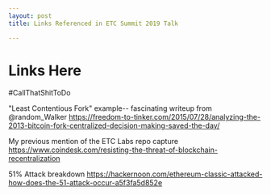 ```yaml
---
layout: post
title: Links Referenced in ETC Summit 2019 Talk

---
```

# Links Here
#CallThatShitToDo

"Least Contentious Fork" example-- fascinating writeup from @random_Walker
https://freedom-to-tinker.com/2015/07/28/analyzing-the-2013-bitcoin-fork-centralized-decision-making-saved-the-day/

My previous mention of the ETC Labs repo capture
https://www.coindesk.com/resisting-the-threat-of-blockchain-recentralization

51% Attack breakdown
https://hackernoon.com/ethereum-classic-attacked-how-does-the-51-attack-occur-a5f3fa5d852e
